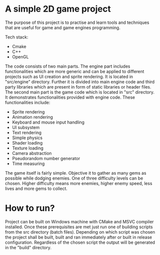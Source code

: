 # A simple 2D game project

The purpose of this project is to practise and learn tools and techniques that are useful for game and game engines programming.

Tech stack:
- Cmake
- C++
- OpenGL

The code consists of two main parts. The engine part includes functionalities which are more generic and can be applied to different projects such as UI creation and sprite rendering. It is located in "src/engine" directory. Further it is divided into main engine code and third party libraries which are present in form of static libraries or header files. The second main part is the game code which is located in "src" directory. It demonstrates functionalities provided with engine code. These functionalities include:
- Sprite rendering
- Animation rendering
- Keyboard and mouse input handling
- UI subsystem
- Text rendering
- Simple physics
- Shader loading
- Texture loading
- Camera abstraction
- Pseudorandom number generator
- Time measuring

The game itself is fairly simple. Objective it to gather as many gems as possible while dodging enemies. One of three difficulty levels can be chosen. Higher difficulty means more enemies, higher enemy speed, less lives and more gems to collect.

# How to run?

Project can be built on Windows machine with CMake and MSVC compiler installed. Once these prerequisites are met just run one of building scripts from the src directory (batch files). Depending on which script was chosen the project shall be built, built and ran immediately after or built in release configuration. Regardless of the chosen script the output will be generated in the "build" directory.


